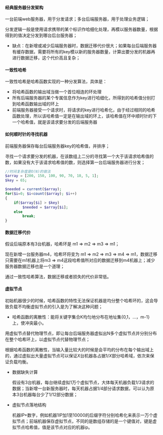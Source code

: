 #### 经典服务器分发架构

一台前端web服务器，用于分发请求；多台后端服务器，用于处理业务逻辑；

分发逻辑一般是使用请求携带的某个标识作哈细化处理，再模以服务器数量，根据得到的值决定分发到哪台后台服务器；

- 缺点：在新增或减少后端服务器时，数据迁移代价很大；如果每台后端服务器有缓存数据，需要将所有的key模以新的服务器数量，计算出要分发的机器再进行数据迁移，这个代价高且复杂；

#### 一致性哈希

一致性哈希是哈希函数实现的一种分发算法，具体是：

- 将哈希函数的输出域当做一个首位相连的环处理
- 所有后端服务器的某个专属信息作为key进行哈细化，所得到的哈希值分别打到哈希函数输出域的环上
- 前端服务器接受一个请求时，将请求的key进行哈希化，由于经过相同的哈希函数处理，所以该哈希值一定是在输出域的环上，该哈希值在环中顺时针的下一个哈希值，就是该请求要分发的后端服务器



#### 如何顺时针的寻找机器

前端服务器保存每台后端服务器key的哈希值，并排序；

寻找一个请求要分发的机器，在该数组上二分的寻找第一个大于该请求哈希值的数，如果没有大于该请求哈希值的数，则选择第一台后端服务器进行分发；

```php
//时间复杂度是O(N)的做法
$array = [200, 150, 100, 90, 70, 10, 5, 1];
$key = 65;

$needed = current($array);
for($i=0; $i<count($array); $i++)
{
    if($array[$i] > $key)
        $needed = $array[$i];
    else
        break;
}
```



#### 数据迁移代价

假设后端原本有3台机器，哈希环是 m1 => m2 => m3 => m1；

现在新增一台服务器m4，哈希环将变为 m1 => m2 => m3 => m4 => m1，数据迁移只需要在m1机器上将m3 => m4这段哈希值所对应的数据迁移到m4机器上；减少服务器数据迁移也是一个道理；

通过一致性哈希算法，数据迁移或者损失的代价非常低。



#### 虚拟节点

初始机器很少的时候，哈希函数的特性无法保证机器是均分整个哈希环的，这会导致负载不均衡虚拟节点的引入是为了解决这种问题；

- 哈希函数的离散性：能将关键字集合K均匀地分布在地址集{0,1，…，m-1}上，使冲突最小。

用虚拟节点替代物理节点，即让每台后端服务器虚拟出N多个虚拟节点并分别分布在整个哈希环上，以虚拟节点代替物理节点；

根据哈希函数的离散性，当输入量比较大的时候是会平均的分布在每个输出域上的，通过虚拟出大量虚拟节点可以保证$X$台机器各占据$1/X$部分哈希域，依次来保证负载均衡。

- 数据缺失计算

  假设有3台机器，每台继续虚拟1万个虚拟节点，大体每天机器负载$1/3$请求的数据；当新增一台新服务器时，每天机器占据$1/4$部分请求数据，可以认为原本3台机器每台少了$1/12$部分数据；

- 虚拟节点落地结构

  机器IP+数字，例如机器1IP加1至10000的后缀字符分别哈希化来表示一万个虚拟节点；前端机器保存虚拟节点，不同的是数组存储的是一个键值对，键是虚拟节点哈希值，值是该节点对应的机器ip。